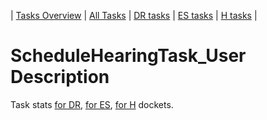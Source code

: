 | [Tasks Overview](../tasks-overview.md) | [All Tasks](../alltasks.md) | [DR tasks](../docket-DR/tasklist.md) | [ES tasks](../docket-ES/tasklist.md) | [H tasks](../docket-H/tasklist.md) |
# ScheduleHearingTask_User Description

Task stats [for DR](../docket-DR/ScheduleHearingTask_User.md), [for ES](../docket-ES/ScheduleHearingTask_User.md), [for H](../docket-H/ScheduleHearingTask_User.md) dockets.

